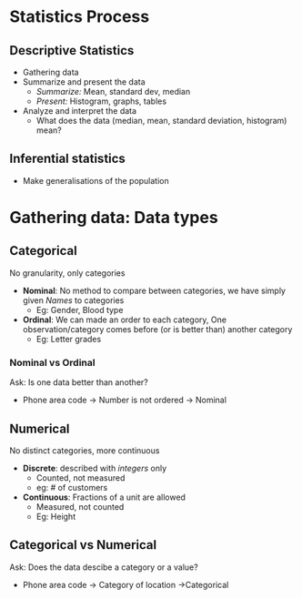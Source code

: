 # Statistics Process
## Descriptive Statistics
- Gathering data
- Summarize and present the data
	- *Summarize:* Mean, standard dev, median
	- *Present:* Histogram, graphs, tables
- Analyze and interpret the data
	- What does the data (median, mean, standard deviation, histogram) mean?
## Inferential statistics
- Make generalisations of the population

# Gathering data: Data types
## Categorical
No granularity, only categories	
- **Nominal**: No method to compare between categories, we have simply given *Names* to categories
	- Eg: Gender, Blood type
- **Ordinal**: We can made an order to each category, One observation/category comes before (or is better than) another category
	- Eg: Letter grades

### Nominal vs Ordinal
Ask: Is one data better than another?
- Phone area code -> Number is not ordered -> Nominal
## Numerical
No distinct categories, more continuous
- **Discrete**: described with *integers* only
	- Counted, not measured
	- eg: \# of customers
- **Continuous**: Fractions of a unit are allowed
	- Measured, not counted
	- Eg: Height
## Categorical vs Numerical
Ask: Does the data descibe a category or a value?
- Phone area code -> Category of location ->Categorical

